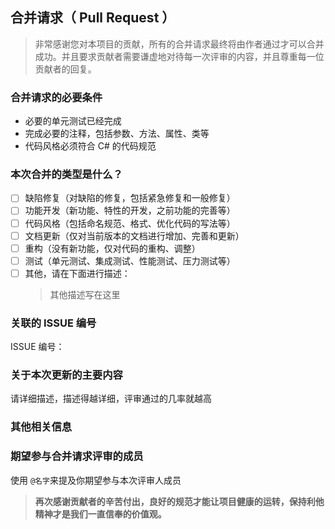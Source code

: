 ## 合并请求（ Pull Request ）
> 非常感谢您对本项目的贡献，所有的合并请求最终将由作者通过才可以合并成功。并且要求贡献者需要谦虚地对待每一次评审的内容，并且尊重每一位贡献者的回复。

### 合并请求的必要条件
- 必要的单元测试已经完成
- 完成必要的注释，包括参数、方法、属性、类等
- 代码风格必须符合 C# 的代码规范



### 本次合并的类型是什么？
- [ ] 缺陷修复（对缺陷的修复，包括紧急修复和一般修复） 
- [ ] 功能开发（新功能、特性的开发，之前功能的完善等）
- [ ] 代码风格（包括命名规范、格式、优化代码的写法等）
- [ ] 文档更新（仅对当前版本的文档进行增加、完善和更新）
- [ ] 重构（没有新功能，仅对代码的重构、调整）
- [ ] 测试（单元测试、集成测试、性能测试、压力测试等）
- [ ] 其他，请在下面进行描述：
   > 其他描述写在这里
   
### 关联的 ISSUE 编号
ISSUE 编号：

### 关于本次更新的主要内容
请详细描述，描述得越详细，评审通过的几率就越高

### 其他相关信息


### 期望参与合并请求评审的成员
使用 `@名字`来提及你期望参与本次评审人成员 



> **再次感谢贡献者的辛苦付出，良好的规范才能让项目健康的运转，保持利他精神才是我们一直信奉的价值观。**